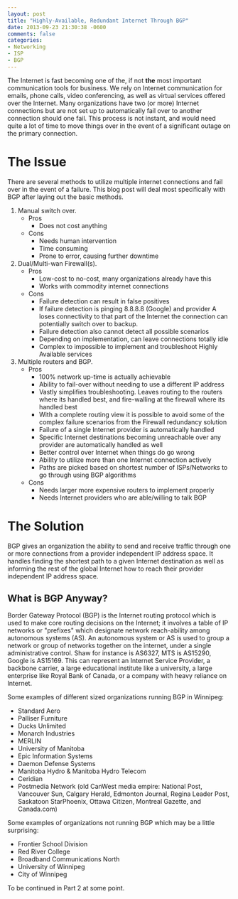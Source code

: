 ```yaml
---
layout: post
title: "Highly-Available, Redundant Internet Through BGP"
date: 2013-09-23 21:30:38 -0600
comments: false
categories:
- Networking
- ISP
- BGP
---
```

The Internet is fast becoming one of the, if not <strong>the</strong> most important communication tools for business. We rely on Internet communication for emails, phone calls, video conferencing, as well as virtual services offered over the Internet. Many organizations have two (or more) Internet connections but are not set up to automatically fail over to another connection should one fail. This process is not instant, and would need quite a lot of time to move things over in the event of a significant outage on the primary connection.

<!--more-->

The Issue
=========

There are several methods to utilize multiple internet connections and fail over in the event of a failure. This blog post will deal most specifically with BGP after laying out the basic methods.

1.	Manual switch over.
	*	Pros
		*	Does not cost anything
	*	Cons
		*	Needs human intervention
		*	Time consuming
		*	Prone to error, causing further downtime
2.	Dual/Multi-wan Firewall(s).
	*	Pros
		*	Low-cost to no-cost, many organizations already have this
		*	Works with commodity internet connections
	*	Cons
		*	Failure detection can result in false positives
		*	If failure detection is pinging 8.8.8.8 (Google) and provider A loses connectivity to that part of the Internet the connection can potentially switch over to backup.
		*	Failure detection also cannot detect all possible scenarios
		*	Depending on implementation, can leave connections totally idle
		*	Complex to impossible to implement and troubleshoot Highly Available services
3.	Multiple routers and BGP.
	*	Pros
		*	100% network up-time is actually achievable
		*	Ability to fail-over without needing to use a different IP address
		*	Vastly simplifies troubleshooting. Leaves routing to the routers where its handled best, and fire-walling at the firewall where its handled best
		*	With a complete routing view it is possible to avoid some of the complex failure scenarios from the Firewall redundancy solution
		*	Failure of a single Internet provider is automatically handled
		*	Specific Internet destinations becoming unreachable over any provider are automatically handled as well
		*	Better control over Internet when things do go wrong
		*	Ability to utilize more than one Internet connection actively
		*	Paths are picked based on shortest number of ISPs/Networks to go through using BGP algorithms
	*	Cons
		*	Needs larger more expensive routers to implement properly
		*	Needs Internet providers who are able/willing to talk BGP

The Solution
============

BGP gives an organization the ability to send and receive traffic through one or more connections from a provider independent IP address space. It handles finding the shortest path to a given Internet destination as well as informing the rest of the global Internet how to reach their provider independent IP address space.

What is BGP Anyway?
-------------------

Border Gateway Protocol (BGP) is the Internet routing protocol which is used to make core routing decisions on the Internet; it involves a table of IP networks or "prefixes" which designate network reach-ability among autonomous systems (AS). An autonomous system or AS is used to group a network or group of networks together on the internet, under a single administrative control. Shaw for instance is AS6327, MTS is AS15290, Google is AS15169. This can represent an Internet Service Provider, a backbone carrier, a large educational institute like a university, a large enterprise like Royal Bank of Canada, or a company with heavy reliance on Internet.

Some examples of different sized organizations running BGP in Winnipeg:

+	Standard Aero
+	Palliser Furniture
+	Ducks Unlimited
+	Monarch Industries
+	MERLIN
+	University of Manitoba
+	Epic Information Systems
+	Daemon Defense Systems
+	Manitoba Hydro &amp; Manitoba Hydro Telecom
+	Ceridian
+	Postmedia Network (old CanWest media empire: National Post, Vancouver Sun, Calgary Herald, Edmonton Journal, Regina Leader Post, Saskatoon StarPhoenix, Ottawa Citizen, Montreal Gazette, and Canada.com)

Some examples of organizations not running BGP which may be a little surprising:

+	Frontier School Division
+	Red River College
+	Broadband Communications North
+	University of Winnipeg
+	City of Winnipeg

To be continued in Part 2 at some point.
